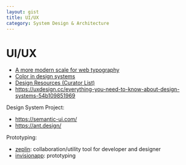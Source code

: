 ```yaml
---
layout: gist
title: UI/UX
category: System Design & Architecture
---
```


# UI/UX

- [A more modern scale for web typography](http://typecast.com/blog/a-more-modern-scale-for-web-typography)
- [Color in design systems](https://medium.com/eightshapes-llc/color-in-design-systems-a1c80f65fa3)
- [Design Resources (Curator List)](https://github.com/skullface/design-resources)
- <https://uxdesign.cc/everything-you-need-to-know-about-design-systems-54b109851969>

Design System Project:
- <https://semantic-ui.com/>
- <https://ant.design/>


Prototyping:
- [zeplin](https://zeplin.io): collaboration/utility tool for developer and designer
- [invisionapp](https://www.invisionapp.com/): prototyping